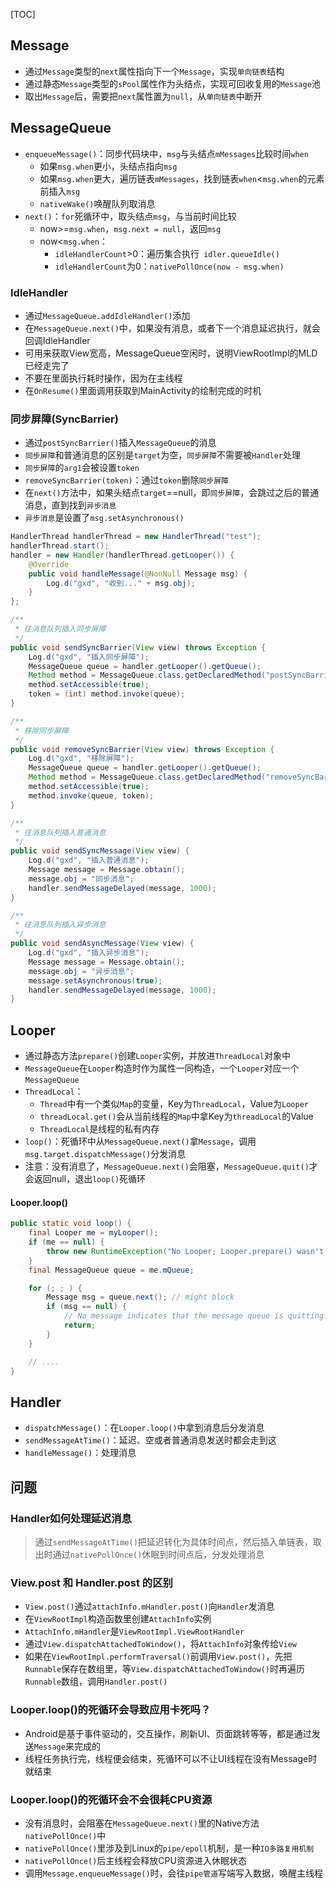 
[TOC]

## Message
* 通过`Message`类型的`next`属性指向下一个`Message`，实现`单向链表`结构
* 通过静态`Message`类型的`sPool`属性作为头结点，实现可回收复用的`Message`池
* 取出`Message`后，需要把`next`属性置为`null`，从`单向链表`中断开

## MessageQueue
* `enqueueMessage()`：同步代码块中，`msg`与头结点`mMessages`比较时间`when`
	* 如果`msg.when`更小，头结点指向`msg`
	* 如果`msg.when`更大，遍历链表`mMessages`，找到链表`when`<`msg.when`的元素前插入`msg`
	* `nativeWake()`唤醒队列取消息
* `next()`：`for`死循环中，取头结点`msg`，与当前时间比较
	* now>=`msg.when`，`msg.next = null`，返回`msg`
	* now<`msg.when`：
		* `idleHandlerCount`>0：遍历集合执行` idler.queueIdle()`
		* `idleHandlerCount`为0：`nativePollOnce(now - msg.when)`

### IdleHandler
* 通过`MessageQueue.addIdleHandler()`添加
* 在`MessageQueue.next()`中，如果没有消息，或者下一个消息延迟执行，就会回调IdleHandler
* 可用来获取View宽高，MessageQueue空闲时，说明ViewRootImpl的MLD已经走完了
* 不要在里面执行耗时操作，因为在主线程
* 在`OnResume()`里面调用获取到MainActivity的绘制完成的时机

### 同步屏障(SyncBarrier)
* 通过`postSyncBarrier()`插入`MessageQueue`的消息
* `同步屏障`和普通消息的区别是`target`为空，`同步屏障`不需要被`Handler`处理
* `同步屏障`的`arg1`会被设置`token`
* `removeSyncBarrier(token)`：通过`token`删除`同步屏障`
* 在`next()`方法中，如果头结点`target`==null，即`同步屏障`，会跳过之后的普通消息，直到找到`异步消息`
* `异步消息`是设置了`msg.setAsynchronous()`

```java
HandlerThread handlerThread = new HandlerThread("test");
handlerThread.start();
handler = new Handler(handlerThread.getLooper()) {
    @Override
    public void handleMessage(@NonNull Message msg) {
        Log.d("gxd", "收到..." + msg.obj);
    }
};

/**
 * 往消息队列插入同步屏障
 */
public void sendSyncBarrier(View view) throws Exception {
    Log.d("gxd", "插入同步屏障");
    MessageQueue queue = handler.getLooper().getQueue();
    Method method = MessageQueue.class.getDeclaredMethod("postSyncBarrier");
    method.setAccessible(true);
    token = (int) method.invoke(queue);
}

/**
 * 移除同步屏障
 */
public void removeSyncBarrier(View view) throws Exception {
    Log.d("gxd", "移除屏障");
    MessageQueue queue = handler.getLooper().getQueue();
    Method method = MessageQueue.class.getDeclaredMethod("removeSyncBarrier", int.class);
    method.setAccessible(true);
    method.invoke(queue, token);
}

/**
 * 往消息队列插入普通消息
 */
public void sendSyncMessage(View view) {
    Log.d("gxd", "插入普通消息");
    Message message = Message.obtain();
    message.obj = "同步消息";
    handler.sendMessageDelayed(message, 1000);
}

/**
 * 往消息队列插入异步消息
 */
public void sendAsyncMessage(View view) {
    Log.d("gxd", "插入异步消息");
    Message message = Message.obtain();
    message.obj = "异步消息";
    message.setAsynchronous(true);
    handler.sendMessageDelayed(message, 1000);
}
```

## Looper
* 通过静态方法`prepare()`创建`Looper`实例，并放进`ThreadLocal`对象中
* `MessageQueue`在`Looper`构造时作为属性一同构造，一个`Looper`对应一个`MessageQueue`
* `ThreadLocal`：
	* `Thread`中有一个类似`Map`的变量，Key为`ThreadLocal`，Value为`Looper`
	* `threadLocal.get()`会从当前线程的`Map`中拿Key为`threadLocal`的Value
	* `ThreadLocal`是线程的私有内存
* `loop()`：死循环中从`MessageQueue.next()`拿`Message`，调用`msg.target.dispatchMessage()`分发消息
* 注意：没有消息了，`MessageQueue.next()`会阻塞，`MessageQueue.quit()`才会返回null，退出`loop()`死循环

#### Looper.loop()
```java
public static void loop() {
    final Looper me = myLooper();
    if (me == null) {
        throw new RuntimeException("No Looper; Looper.prepare() wasn't called on this thread.");
    }
    final MessageQueue queue = me.mQueue;

    for (; ; ) {
        Message msg = queue.next(); // might block
        if (msg == null) {
            // No message indicates that the message queue is quitting.
            return;
        }
    }

    // ....
}
```
## Handler
* `dispatchMessage()`：在`Looper.loop()`中拿到消息后分发消息
* `sendMessageAtTime()`：延迟、空或者普通消息发送时都会走到这
* `handleMessage()`：处理消息

## 问题
### Handler如何处理延迟消息
> 通过`sendMessageAtTime()`把延迟转化为具体时间点，然后插入单链表，取出时通过`nativePollOnce()`休眠到时间点后，分发处理消息

### View.post 和 Handler.post 的区别
* `View.post()`通过`attachInfo.mHandler.post()`向`Handler`发消息
* 在`ViewRootImpl`构造函数里创建`AttachInfo`实例
* `AttachInfo.mHandler`是`ViewRootImpl.ViewRootHandler`
* 通过`View.dispatchAttachedToWindow()`，将`AttachInfo`对象传给`View`
* 如果在`ViewRootImpl.performTraversal()`前调用`View.post()`，先把`Runnable`保存在数组里，等`View.dispatchAttachedToWindow()`时再遍历`Runnable`数组，调用`Handler.post()`

### Looper.loop()的死循环会导致应用卡死吗？
* Android是基于事件驱动的，交互操作，刷新UI、页面跳转等等，都是通过发送`Message`来完成的
* 线程任务执行完，线程便会结束，死循环可以不让UI线程在没有Message时就结束

### Looper.loop()的死循环会不会很耗CPU资源
* 没有消息时，会阻塞在`MessageQueue.next()`里的Native方法`nativePollOnce()`中
* `nativePollOnce()`里涉及到Linux的`pipe/epoll`机制，是一种`IO多路复用机制`
* `nativePollOnce()`后主线程会释放CPU资源进入休眠状态
* 调用`Message.enqueueMessage()`时，会往`pipe管道`写端写入数据，唤醒主线程
